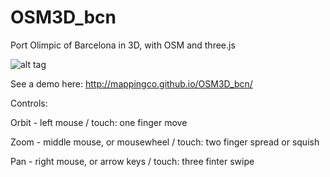 OSM3D_bcn
=========

Port Olimpic of Barcelona in 3D, with OSM and three.js

![alt tag](https://raw.github.com/mappingCo/OSM3D_bcn/master/img/bcn3D.png)

See a demo here: http://mappingco.github.io/OSM3D_bcn/

Controls:

Orbit - left mouse / touch: one finger move

Zoom - middle mouse, or mousewheel / touch: two finger spread or squish

Pan - right mouse, or arrow keys / touch: three finter swipe
